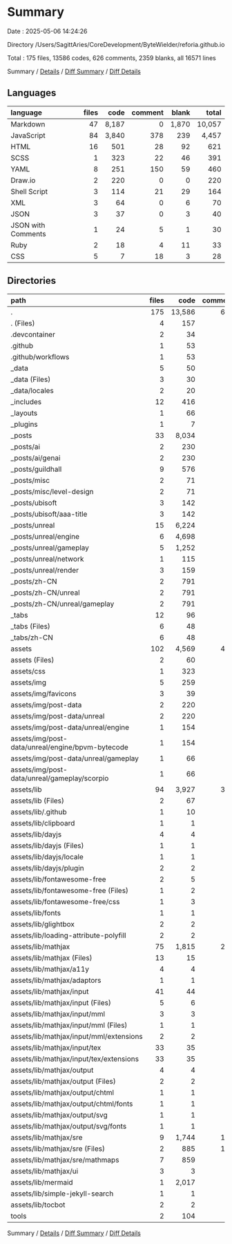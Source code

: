 # Summary

Date : 2025-05-06 14:24:26

Directory /Users/SagittAries/CoreDevelopment/ByteWielder/reforia.github.io

Total : 175 files,  13586 codes, 626 comments, 2359 blanks, all 16571 lines

Summary / [Details](details.md) / [Diff Summary](diff.md) / [Diff Details](diff-details.md)

## Languages
| language | files | code | comment | blank | total |
| :--- | ---: | ---: | ---: | ---: | ---: |
| Markdown | 47 | 8,187 | 0 | 1,870 | 10,057 |
| JavaScript | 84 | 3,840 | 378 | 239 | 4,457 |
| HTML | 16 | 501 | 28 | 92 | 621 |
| SCSS | 1 | 323 | 22 | 46 | 391 |
| YAML | 8 | 251 | 150 | 59 | 460 |
| Draw.io | 2 | 220 | 0 | 0 | 220 |
| Shell Script | 3 | 114 | 21 | 29 | 164 |
| XML | 3 | 64 | 0 | 6 | 70 |
| JSON | 3 | 37 | 0 | 3 | 40 |
| JSON with Comments | 1 | 24 | 5 | 1 | 30 |
| Ruby | 2 | 18 | 4 | 11 | 33 |
| CSS | 5 | 7 | 18 | 3 | 28 |

## Directories
| path | files | code | comment | blank | total |
| :--- | ---: | ---: | ---: | ---: | ---: |
| . | 175 | 13,586 | 626 | 2,359 | 16,571 |
| . (Files) | 4 | 157 | 80 | 42 | 279 |
| .devcontainer | 2 | 34 | 9 | 6 | 49 |
| .github | 1 | 53 | 9 | 12 | 74 |
| .github/workflows | 1 | 53 | 9 | 12 | 74 |
| _data | 5 | 50 | 62 | 10 | 122 |
| _data (Files) | 3 | 30 | 62 | 10 | 102 |
| _data/locales | 2 | 20 | 0 | 0 | 20 |
| _includes | 12 | 416 | 24 | 68 | 508 |
| _layouts | 1 | 66 | 4 | 21 | 91 |
| _plugins | 1 | 7 | 3 | 5 | 15 |
| _posts | 33 | 8,034 | 0 | 1,827 | 9,861 |
| _posts/ai | 2 | 230 | 0 | 49 | 279 |
| _posts/ai/genai | 2 | 230 | 0 | 49 | 279 |
| _posts/guildhall | 9 | 576 | 0 | 192 | 768 |
| _posts/misc | 2 | 71 | 0 | 16 | 87 |
| _posts/misc/level-design | 2 | 71 | 0 | 16 | 87 |
| _posts/ubisoft | 3 | 142 | 0 | 55 | 197 |
| _posts/ubisoft/aaa-title | 3 | 142 | 0 | 55 | 197 |
| _posts/unreal | 15 | 6,224 | 0 | 1,343 | 7,567 |
| _posts/unreal/engine | 6 | 4,698 | 0 | 951 | 5,649 |
| _posts/unreal/gameplay | 5 | 1,252 | 0 | 286 | 1,538 |
| _posts/unreal/network | 1 | 115 | 0 | 41 | 156 |
| _posts/unreal/render | 3 | 159 | 0 | 65 | 224 |
| _posts/zh-CN | 2 | 791 | 0 | 172 | 963 |
| _posts/zh-CN/unreal | 2 | 791 | 0 | 172 | 963 |
| _posts/zh-CN/unreal/gameplay | 2 | 791 | 0 | 172 | 963 |
| _tabs | 12 | 96 | 0 | 22 | 118 |
| _tabs (Files) | 6 | 48 | 0 | 11 | 59 |
| _tabs/zh-CN | 6 | 48 | 0 | 11 | 59 |
| assets | 102 | 4,569 | 418 | 322 | 5,309 |
| assets (Files) | 2 | 60 | 0 | 8 | 68 |
| assets/css | 1 | 323 | 22 | 46 | 391 |
| assets/img | 5 | 259 | 0 | 3 | 262 |
| assets/img/favicons | 3 | 39 | 0 | 3 | 42 |
| assets/img/post-data | 2 | 220 | 0 | 0 | 220 |
| assets/img/post-data/unreal | 2 | 220 | 0 | 0 | 220 |
| assets/img/post-data/unreal/engine | 1 | 154 | 0 | 0 | 154 |
| assets/img/post-data/unreal/engine/bpvm-bytecode | 1 | 154 | 0 | 0 | 154 |
| assets/img/post-data/unreal/gameplay | 1 | 66 | 0 | 0 | 66 |
| assets/img/post-data/unreal/gameplay/scorpio | 1 | 66 | 0 | 0 | 66 |
| assets/lib | 94 | 3,927 | 396 | 265 | 4,588 |
| assets/lib (Files) | 2 | 67 | 0 | 20 | 87 |
| assets/lib/.github | 1 | 10 | 0 | 1 | 11 |
| assets/lib/clipboard | 1 | 1 | 6 | 0 | 7 |
| assets/lib/dayjs | 4 | 4 | 0 | 0 | 4 |
| assets/lib/dayjs (Files) | 1 | 1 | 0 | 0 | 1 |
| assets/lib/dayjs/locale | 1 | 1 | 0 | 0 | 1 |
| assets/lib/dayjs/plugin | 2 | 2 | 0 | 0 | 2 |
| assets/lib/fontawesome-free | 2 | 5 | 5 | 3 | 13 |
| assets/lib/fontawesome-free (Files) | 1 | 2 | 0 | 2 | 4 |
| assets/lib/fontawesome-free/css | 1 | 3 | 5 | 1 | 9 |
| assets/lib/fonts | 1 | 1 | 0 | 1 | 2 |
| assets/lib/glightbox | 2 | 2 | 0 | 0 | 2 |
| assets/lib/loading-attribute-polyfill | 2 | 2 | 14 | 1 | 17 |
| assets/lib/mathjax | 75 | 1,815 | 284 | 16 | 2,115 |
| assets/lib/mathjax (Files) | 13 | 15 | 64 | 0 | 79 |
| assets/lib/mathjax/a11y | 4 | 4 | 0 | 0 | 4 |
| assets/lib/mathjax/adaptors | 1 | 1 | 0 | 0 | 1 |
| assets/lib/mathjax/input | 41 | 44 | 96 | 0 | 140 |
| assets/lib/mathjax/input (Files) | 5 | 6 | 32 | 0 | 38 |
| assets/lib/mathjax/input/mml | 3 | 3 | 0 | 0 | 3 |
| assets/lib/mathjax/input/mml (Files) | 1 | 1 | 0 | 0 | 1 |
| assets/lib/mathjax/input/mml/extensions | 2 | 2 | 0 | 0 | 2 |
| assets/lib/mathjax/input/tex | 33 | 35 | 64 | 0 | 99 |
| assets/lib/mathjax/input/tex/extensions | 33 | 35 | 64 | 0 | 99 |
| assets/lib/mathjax/output | 4 | 4 | 0 | 0 | 4 |
| assets/lib/mathjax/output (Files) | 2 | 2 | 0 | 0 | 2 |
| assets/lib/mathjax/output/chtml | 1 | 1 | 0 | 0 | 1 |
| assets/lib/mathjax/output/chtml/fonts | 1 | 1 | 0 | 0 | 1 |
| assets/lib/mathjax/output/svg | 1 | 1 | 0 | 0 | 1 |
| assets/lib/mathjax/output/svg/fonts | 1 | 1 | 0 | 0 | 1 |
| assets/lib/mathjax/sre | 9 | 1,744 | 124 | 16 | 1,884 |
| assets/lib/mathjax/sre (Files) | 2 | 885 | 124 | 2 | 1,011 |
| assets/lib/mathjax/sre/mathmaps | 7 | 859 | 0 | 14 | 873 |
| assets/lib/mathjax/ui | 3 | 3 | 0 | 0 | 3 |
| assets/lib/mermaid | 1 | 2,017 | 76 | 222 | 2,315 |
| assets/lib/simple-jekyll-search | 1 | 1 | 5 | 0 | 6 |
| assets/lib/tocbot | 2 | 2 | 6 | 1 | 9 |
| tools | 2 | 104 | 17 | 24 | 145 |

Summary / [Details](details.md) / [Diff Summary](diff.md) / [Diff Details](diff-details.md)
